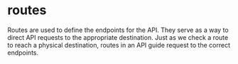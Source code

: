 # routes
Routes are used to define the endpoints for the API. They serve as a way to direct API requests to the appropriate destination. Just as we check a route to reach a physical destination, routes in an API guide request to the correct endpoints.